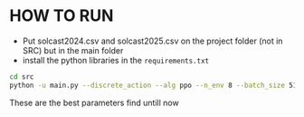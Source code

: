 # HOW TO RUN

- Put solcast2024.csv and solcast2025.csv on the project folder (not in SRC) but in the main folder
- install the python libraries in the `requirements.txt`

```bash
cd src
python -u main.py --discrete_action --alg ppo --n_env 8 --batch_size 512 --incentive_factor 0.7
```

These are the best parameters find untill now